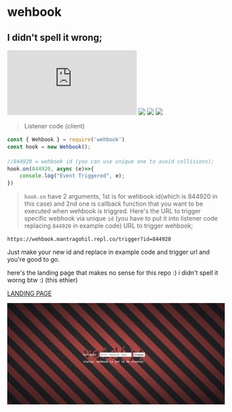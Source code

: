 # wehbook
## I didn't spell it wrong;

![](https://img.shields.io/github/size/Mantra27/wehbook/src/npm/npm.js)
![](https://img.shields.io/github/license/mantra27/wehbook)
![](https://img.shields.io/npm/v/wehbook)
![](https://img.shields.io/github/commit-activity/y/Mantra27/wehbook)

>Listener code (client)

```javascript
const { Wehbook } = require('wehbook')
const hook = new Wehbook();

//844920 = wehbook id (you can use unique one to avoid collisions);
hook.on(844920, async (e)=>{
    console.log("Event Triggered", e);
})
```

>``hook.on`` have 2 arguments, 1st is for wehbook id(which is 844920 in this case) and 2nd one is callback function that you want to be executed when wehbook is triggred.
Here's the URL to trigger specific webhook via unique ``id`` (you have to put it into listener code replacing ``844920`` in example code)
URL to trigger wehbook;
```
https://wehbook.mantragohil.repl.co/trigger?id=844920
```
Just make your new id and replace in example code and trigger url and you're good to go.

here's the landing page that makes no sense for this repo :)
i didn't spell it worng btw :) (this ethier)

[LANDING PAGE](https://wehbook.mantragohil.repl.co/)

![Pre](https://github.com/Mantra27/wehbook/blob/main/.assets/.img/Screenshot%202021-12-10%20at%2011.53.42%20PM.png?raw=true)
